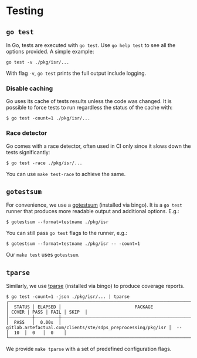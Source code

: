 # Testing

## `go test`

In Go, tests are executed with `go test`. Use `go help test` to see all the
options provided. A simple example:

    go test -v ./pkg/isr/...

With flag `-v`, `go test` prints the full output include logging.

### Disable caching

Go uses its cache of tests results unless the code was changed. It is possible
to force tests to run regardless the status of the cache with:

    $ go test -count=1 ./pkg/isr/...

### Race detector

Go comes with a race detector, often used in CI only since it slows down the
tests significantly:

    $ go test -race ./pkg/isr/...

You can use `make test-race` to achieve the same.

## `gotestsum`

For convenience, we use a [gotestsum] (installed via bingo). It is a `go test`
runner that produces more readable output and additional options. E.g.:

    $ gotestsum --format=testname ./pkg/isr

You can still pass `go test` flags to the runner, e.g.:

    $ gotestsum --format=testname ./pkg/isr -- -count=1

Our `make test` uses `gotestsum`.

## `tparse`

Similarly, we use [tparse] (installed via bingo) to produce coverage reports.

    $ go test -count=1 -json ./pkg/isr/... | tparse
    ┌─────────────────────────────────────────────────────────────────────────────────────────────────────────────────┐
    │  STATUS │ ELAPSED │                            PACKAGE                            │ COVER │ PASS │ FAIL │ SKIP  │
    │─────────┼─────────┼───────────────────────────────────────────────────────────────┼───────┼──────┼──────┼───────│
    │  PASS   │  0.00s  │ gitlab.artefactual.com/clients/ste/sdps_preprocessing/pkg/isr │  --   │  10  │  0   │  0    │
    └─────────────────────────────────────────────────────────────────────────────────────────────────────────────────┘

We provide `make tparse` with a set of predefined configuration flags.

[gotestsum]: https://github.com/gotestyourself/gotestsum
[tparse]: https://github.com/mfridman/tparse
[main]: https://pace.dev/blog/2020/02/12/why-you-shouldnt-use-func-main-in-golang-by-mat-ryer.html
